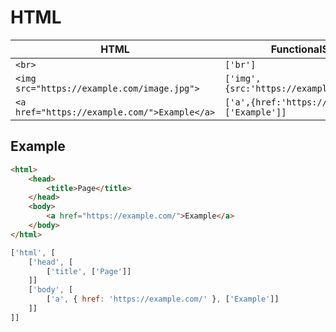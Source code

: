 # HTML

|HTML                                        |FunctionalScript DSL                             |
|--------------------------------------------|-------------------------------------------------|
|`<br>`                                      |`['br']`                                         |
|`<img src="https://example.com/image.jpg">` |`['img',{src:'https://example.com/image.jpg'}]`  |
|`<a href="https://example.com/">Example</a>`|`['a',{href:'https://example.com/'},['Example']]`|

## Example

```html
<html>
    <head>
        <title>Page</title>
    </head>
    <body>
        <a href="https://example.com/">Example</a>
    </body>
</html>
```

```js
['html', [
    ['head', [
        ['title', ['Page']]
    ]]
    ['body', [
        ['a', { href: 'https://example.com/' }, ['Example']]
    ]]
]]
```
